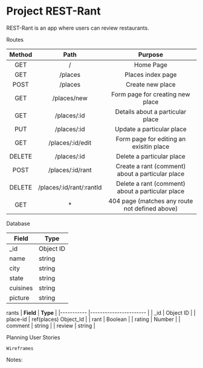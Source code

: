 # Project REST-Rant

REST-Rant is an app where users can review restaurants.

Routes

| **Method** 	|         **Path**         	|                    **Purpose**                   	|
|:----------:	|:------------------------:	|:------------------------------------------------:	|
|     GET    	| /                        	| Home Page                                        	|
|     GET    	| /places                  	| Places index page                                	|
|    POST    	| /places                  	| Create new place                                 	|
|     GET    	| /places/new              	| Form page for creating new place                 	|
|     GET    	| /places/:id              	| Details about a particular place                 	|
|     PUT    	| /places/:id              	| Update a particular place                        	|
|     GET    	| /places/:id/edit         	| Form page for editing an exisitin place          	|
|   DELETE   	| /places/:id              	| Delete a particular place                        	|
|    POST    	| /places/:id/rant         	| Create a rant (comment) about a particular place 	|
|   DELETE   	| /places/:id/rant/:rantId 	| Delete a rant (comment) about a particular place 	|
|     GET    	| *                        	| 404 page (matches any route not defined above)   	|

Database

| **Field** 	| **Type**  	|
|-----------	|-----------	|
| _id       	| Object ID 	|
| name      	| string    	|
| city      	| string    	|
| state     	| string    	|
| cuisines  	| string    	|
| picture   	| string   	|

rants
| **Field** 	| **Type**              	|
|-----------	|-----------------------	|
| _id       	| Object ID             	|
| place-id  	| ref(places) Object_Id 	|
| rant      	| Boolean               	|
| rating    	| Number                	|
| comment   	| string                	|
| review    	| string                	|

Planning
    User Stories

    Wireframes

Notes: